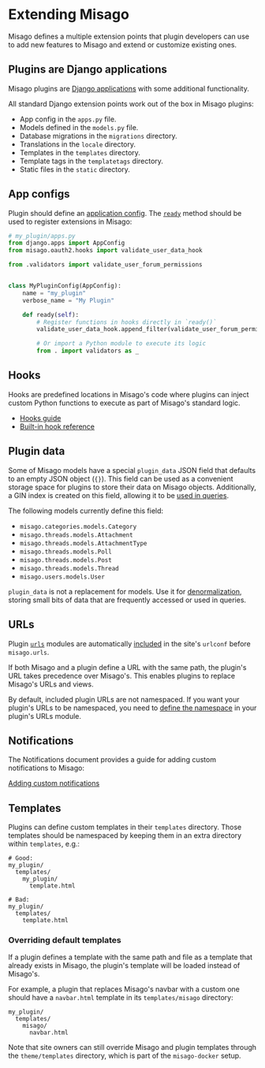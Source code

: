 # Extending Misago

Misago defines a multiple extension points that plugin developers can use to add new features to Misago and extend or customize existing ones.


## Plugins are Django applications

Misago plugins are [Django applications](https://docs.djangoproject.com/en/5.0/ref/applications/) with some additional functionality.

All standard Django extension points work out of the box in Misago plugins:

- App config in the `apps.py` file.
- Models defined in the `models.py` file.
- Database migrations in the `migrations` directory.
- Translations in the `locale` directory.
- Templates in the `templates` directory.
- Template tags in the `templatetags` directory.
- Static files in the `static` directory.


## App configs

Plugin should define an [application config](https://docs.djangoproject.com/en/5.0/ref/applications/#for-application-authors). The [`ready`](https://docs.djangoproject.com/en/5.0/ref/applications/#django.apps.AppConfig.ready) method should be used to register extensions in Misago:

```python
# my_plugin/apps.py
from django.apps import AppConfig
from misago.oauth2.hooks import validate_user_data_hook

from .validators import validate_user_forum_permissions


class MyPluginConfig(AppConfig):
    name = "my_plugin"
    verbose_name = "My Plugin"

    def ready(self):
        # Register functions in hooks directly in `ready()`
        validate_user_data_hook.append_filter(validate_user_forum_permissions)

        # Or import a Python module to execute its logic
        from . import validators as _
```


## Hooks

Hooks are predefined locations in Misago's code where plugins can inject custom Python functions to execute as part of Misago's standard logic.

- [Hooks guide](./hooks/index.md)
- [Built-in hook reference](./hooks/reference.md)


## Plugin data

Some of Misago models have a special `plugin_data` JSON field that defaults to an empty JSON object (`{}`). This field can be used as a convenient storage space for plugins to store their data on Misago objects. Additionally, a GIN index is created on this field, allowing it to be [used in queries](https://docs.djangoproject.com/en/5.0/topics/db/queries/#querying-jsonfield).

The following models currently define this field:

- `misago.categories.models.Category`
- `misago.threads.models.Attachment`
- `misago.threads.models.AttachmentType`
- `misago.threads.models.Poll`
- `misago.threads.models.Post`
- `misago.threads.models.Thread`
- `misago.users.models.User`

`plugin_data` is not a replacement for models. Use it for [denormalization](https://en.wikipedia.org/wiki/Denormalization), storing small bits of data that are frequently accessed or used in queries. 


## URLs

Plugin [`urls`](https://docs.djangoproject.com/en/5.0/topics/http/urls/#example) modules are automatically [included](https://docs.djangoproject.com/en/5.0/topics/http/urls/#including-other-urlconfs) in the site's `urlconf` before `misago.urls`.

If both Misago and a plugin define a URL with the same path, the plugin's URL takes precedence over Misago's. This enables plugins to replace Misago's URLs and views.

By default, included plugin URLs are not namespaced. If you want your plugin's URLs to be namespaced, you need to [define the namespace](https://docs.djangoproject.com/en/5.0/topics/http/urls/#url-namespaces-and-included-urlconfs) in your plugin's URLs module.


## Notifications

The Notifications document provides a guide for adding custom notifications to Misago:

[Adding custom notifications](../notifications.md#adding-custom-notification)


## Templates

Plugins can define custom templates in their `templates` directory. Those templates should be namespaced by keeping them in an extra directory within `templates`, e.g.:

```
# Good:
my_plugin/
  templates/
    my_plugin/
      template.html

# Bad:
my_plugin/
  templates/
    template.html
```


### Overriding default templates

If a plugin defines a template with the same path and file as a template that already exists in Misago, the plugin's template will be loaded instead of Misago's.

For example, a plugin that replaces Misago's navbar with a custom one should have a `navbar.html` template in its `templates/misago` directory:

```
my_plugin/
  templates/
    misago/
      navbar.html
```

Note that site owners can still override Misago and plugin templates through the `theme/templates` directory, which is part of the `misago-docker` setup.